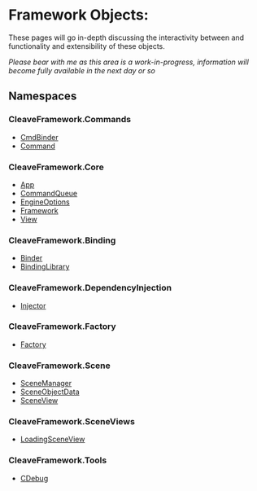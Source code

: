 # Framework Objects:

These pages will go in-depth discussing the interactivity between and functionality and extensibility of these objects.

*Please bear with me as this area is a work-in-progress, information will become fully available in the next day or so*

## Namespaces

### CleaveFramework.Commands
 - [CmdBinder](CmdBinderObject.md)
 - [Command](CommandObject.md)
 
### CleaveFramework.Core
 - [App](AppObject.md)
 - [CommandQueue](CommandQueueObject.md)
 - [EngineOptions](EngineOptionsObject.md)
 - [Framework](FrameworkObject.md)
 - [View](ViewObject.md)

### CleaveFramework.Binding
 - [Binder](BinderObject.md)
 - [BindingLibrary](BindingLibraryObject.md)
 
### CleaveFramework.DependencyInjection
 - [Injector](InjectorObject.md)

### CleaveFramework.Factory
 - [Factory](FactoryObject.md)

### CleaveFramework.Scene
 - [SceneManager](SceneManagerObject.md)
 - [SceneObjectData](SceneObjectDataObject.md)
 - [SceneView](SceneViewObject.md)

### CleaveFramework.SceneViews
 - [LoadingSceneView](LoadingSceneViewObject.md)

### CleaveFramework.Tools
 - [CDebug](CDebugObject.md)
